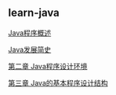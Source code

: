
## learn-java

[Java程序概述](ch1/ch1.md)

[Java发展简史](ch1/lesson2.md)

[第二章 Java程序设计环境](ch2/ch2.md)

[第三章 Java的基本程序设计结构](ch3/ch3.md)